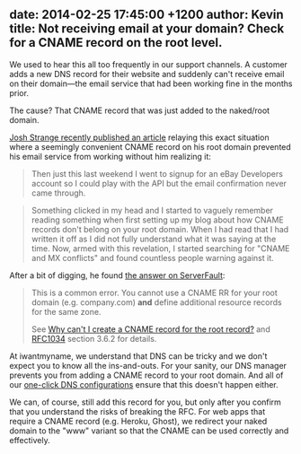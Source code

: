 date: 2014-02-25 17:45:00 +1200
author: Kevin
title: Not receiving email at your domain? Check for a CNAME record on the root level.
----

We used to hear this all too frequently in our support channels. A customer adds a new DNS record for their website and suddenly can't receive email on their domain—the email service that had been working fine in the months prior.

The cause? That CNAME record that was just added to the naked/root domain.

<!-- more -->

[Josh Strange recently published an article](http://joshstrange.com/why-its-a-bad-idea-to-put-a-cname-record-on-your-root-domain/) relaying this exact situation where a seemingly convenient CNAME record on his root domain prevented his email service from working without him realizing it:

> Then just this last weekend I went to signup for an eBay Developers account so I could play with the API but the email confirmation never came through.

<!-- this is just to break up the block quotes -->

> Something clicked in my head and I started to vaguely remember reading something when first setting up my blog about how CNAME records don't belong on your root domain. When I had read that I had written it off as I did not fully understand what it was saying at the time. Now, armed with this revelation, I started searching for "CNAME and MX conflicts" and found countless people warning against it.

After a bit of digging, he found [the answer on ServerFault](http://serverfault.com/a/91718/14374):

> This is a common error. You cannot use a CNAME RR for your root domain (e.g. company.com) **and** define additional resource records for the same zone.
> 
> See [Why can't I create a CNAME record for the root record?](https://support.dnsmadeeasy.com/index.php?/Knowledgebase/Article/View/14/0/why-cant-i-create-a-cname-record-for-the-root-record) and [RFC1034](http://www.faqs.org/rfcs/rfc1034.html) section 3.6.2 for details.

At iwantmyname, we understand that DNS can be tricky and we don't expect you to know all the ins-and-outs. For your sanity, our DNS manager prevents you from adding a CNAME record to your root domain. And all of our [one-click DNS configurations](https://iwantmyname.com/services) ensure that this doesn't happen either.

We can, of course, still add this record for you, but only after you confirm that you understand the risks of breaking the RFC. For web apps that require a CNAME record (e.g. Heroku, Ghost), we redirect your naked domain to the "www" variant so that the CNAME can be used correctly and effectively.
